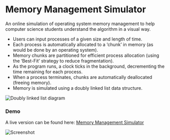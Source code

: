 # Memory Management Simulator
An online simulation of operating system memory management to help computer science students understand the algorithm in a visual way.

* Users can input processes of a given size and length of time.
* Each process is automatically allocated to a ‘chunk’ in memory (as would be
done by an operating system).
* Memory chunks are partitioned for efficient process allocation (using the
‘Best-Fit’ strategy to reduce fragmentation).
* As the program runs, a clock ticks in the background, decrementing the time
remaining for each process.
* When a process terminates, chunks are automatically deallocated (freeing
memory).
* Memory is simulated using a doubly linked list data structure.

![Doubly linked list diagram](http://i.imgur.com/muMyi6A.jpg)

### Demo
A live version can be found here:
[Memory Management Simulator](http://jamiegoodson.uk/projects/memory-management-simulator/)

![Screenshot](https://i.imgur.com/9FnvI0n.png)
